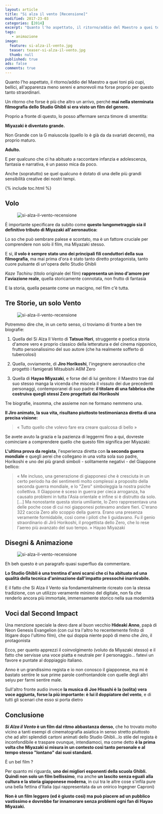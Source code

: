```yaml
---
layout: article
title: "Si alza il vento [Recensione]"
modified: 2017-23-03
categories: [2014]
excerpt: "Quanto l'ho aspettato, il ritorno/addio del Maestro a quei toni più cupi, bellici, all'apparenza meno sereni e amorevoli ma forse proprio per questo tanto straordinari...."
tags: 
   - animazione
image: 
  feature: si-alza-il-vento.jpg
  teaser: teaser-si-alza-il-vento.jpg
  thumb: null
published: true
ads: false
comments: true
---
```


Quanto l'ho aspettato, il ritorno/addio del Maestro a quei toni più cupi, bellici, all'apparenza meno sereni e amorevoli ma forse proprio per questo tanto straordinari.

Un ritorno che forse è più che altro un arrivo, perché **mai nella sterminata filmografia dello Studio Ghibli si era visto un film del genere.**

Proprio a fronte di questo, lo posso affermare senza timore di smentita: 

**Miyazaki è diventato grande.**

Non Grande con la G maiuscola (quello lo è già da da svariati decenni), ma proprio maturo. 

**Adulto.**

E per qualcuno che ci ha abituato a raccontare infanzia e adolescenza, fantasia e narrativa, è un passo mica da poco.

Anche (sopratutto) se quel qualcuno è dotato di una delle più grandi sensibilità creative dei nostri tempi.

{% include toc.html %}

## Volo

<figure>
	<img src='https://2.bp.blogspot.com/-w19R-F4jCD4/VGSPgoF1dpI/AAAAAAAAK98/PRDeO4cZ0jk/s1600/shot0005.png' alt='si-alza-il-vento-recensione'>
</figure>

È importante specificare da subito come **questo lungometraggio sia il definitivo tributo di Miyazaki all'aeronautica:**

Lo so che può sembrare palese e scontato, ma è un fattore cruciale per comprendere non solo il film, ma Miyazaki stesso.

E si, **il volo è sempre stato uno dei principali fili conduttori della sua filmografia**, ma mai prima d'ora è stato tanto diretto protagonista, tanto cuore pulsante di un'opera dello Studio Ghibli

_Kaze Tachinu_ (titolo originale del film) **rappresenta un inno d'amore per l'aviazione reale**, quella storicamente connotata, non frutto di fantasia

E la storia, quella pesante come un macigno, nel film c'è tutta. 

## Tre Storie, un solo Vento

<figure>
	<img src='https://1.bp.blogspot.com/-swie_7ZWi0U/VGSPyJg3obI/AAAAAAAAK-E/wHXgiJHyRK0/s1600/kaz1.jpg' alt='si-alza-il-vento-recensione'>
</figure>

Potremmo dire che, in un certo senso, ci troviamo di fronte a ben tre biografie:  

1. Quella del Si Alza Il Vento di **Tatsuo Hori**, struggente e poetica storia d'amore vero e proprio classico della letteratura e del cinema nipponico, frutto personalissimo del suo autore (che ha realmente sofferto di tubercolosi) 

2. Quella, ovviamente, di **Jiro Horikoshi**, l'ingegnere aeronautico che progettò i famigerati Mitsubishi A6M Zero

3. Quella di **Hayao Miyazaki**, e forse del di lui genitore: il Maestro trae dal suo stesso manga la vicenda che miscela il vissuto dei due precedenti personaggi, contemporanei di suo padre: **il titolare di una fabbrica che costruiva quegli stessi Zero progettati dai Horikoshi**

Tre biografie, insomma, che assieme non ne formano nemmeno una.

**Il Jiro animato, la sua vita, risultano piuttosto testimonianza diretta di una precisa visione:**

> « Tutto quello che volevo fare era creare qualcosa di bello »

Se avete avuto la grazia e la pazienza di leggermi fino a qui, dovreste cominciare a comprendere quello che questo film significa per Miyazaki:

**L'ultima prova da regista**, l'esperienza diretta con **la seconda guerra mondiale** e quegli aerei che collegano in una volta sola suo padre, Horikoshi e uno dei più grandi simboli - solitamente negativi - del Giappone bellico:

> « Me incluso, una generazione di giapponesi che è cresciuta in un certo periodo ha dei sentimenti molto complessi a proposito della seconda guerra mondiale, e lo "Zero" simboleggia la nostra psiche collettiva. Il Giappone è sceso in guerra per cieca arroganza, ha causato problemi in tutta l'Asia orientale e infine si è distrutto da solo. [...] Ma nonostante questa storia umiliante, lo Zero rappresentava una delle poche cose di cui noi giapponesi potevamo andare fieri. C'erano 322 caccia Zero allo scoppio della guerra. Erano una presenza veramente formidabile, così come i piloti che li guidavano. Fu il genio straordinario di Jirō Horikoshi, il progettista dello Zero, che lo rese l'aereo più avanzato del suo tempo. » Hayao Miyazaki

## Disegni & Animazione

<figure>
	<img src='https://4.bp.blogspot.com/-LCUPy--LT6I/VGSQfSzCiOI/AAAAAAAAK-M/TmMgYbMw5zw/s1600/shot0001.png' alt='si-alza-il-vento-recensione'>
</figure>

Eh beh questo è un paragrafo quasi superfluo da commentare.

**Lo Studio Ghibli è una trentina d'anni scarsi che ci ha abituato ad una qualità della tecnica d'animazione dall'impatto pressoché inarrivabile.**

E il fatto che Si Alza il Vento sia fondamentalmente ricreato con la stessa tradizione, con un utilizzo veramente minimo del digitale, non fa che renderlo ancora più immortale, immensamente storico nella sua modernità

## Voci dal Second Impact

Una menzione speciale la devo dare al buon vecchio **Hideaki Anno**, papà di Neon Genesis Evangelion (con cui tra l'altro ho recentemente finito di litigare dopo l'ultimo film), che qui doppia niente popò di meno che Jiro, il protagonista

Ecco, per quanto apprezzi il coinvolgimento (voluto da Miyazaki stesso) e il fatto che servisse una voce piatta e neutrale per il personaggio... fatevi un favore e puntate al doppiaggio italiano.

Anno è un grandissimo regista e io non conosco il giapponese, ma mi è bastato sentire le sue prime parole confrontandole con quelle degli altri seiyu per farmi sentire male.

Sull'altro fronte audio invece **la musica di Joe Hisashi è la (solita) vera voce aggiunta, forse la più importante: è lui il doppiatore del vento**, e di tutti gli scenari che esso si porta dietro

## Conclusione

**_Si Alza il Vento_ è un film dal ritmo abbastanza denso**, che ho trovato molto vicino a tanti esempi di cinematografia asiatica in senso stretto piuttosto che ad altri splendidi cartoni animati dello Studio Ghibli...lo stile del regista è inconfondibile e traspare ovunque, intendiamoci, ma come detto **è la prima volta che Miyazaki si misura in un contesto così tanto personale e al tempo stesso "lontano" dai suoi standard.**

È un bel film ?

Per quanto mi riguarda, **uno dei migliori esponenti della scuola Ghibli. Quindi non solo un film bellissimo**, ma anche **un lascito senza eguali alla cultura e la storia giapponese moderna**, in cui tra le altre cose s'infila pure una bella fettina d'Italia (qui rappresentata da un onirico Ingegner Caproni)

**Non è un film leggero (ed è giusto così) ma può piacere ad un pubblico vastissimo e dovrebbe far innamorare senza problemi ogni fan di Hayao Miyazaki.**